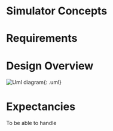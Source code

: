 # Simulator Concepts


# Requirements

# Design Overview

![Uml diagram](simulation.uml){: .uml}

# Expectancies
To be able to handle

